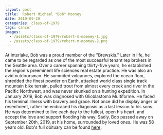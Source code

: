```yaml
---
layout: post
title:  Robert Michael "Bob" Mooney
date: 2019-09-20
categories: class-of-1979
tags: cancer
images:
  - /assets/class-of-1979/robert-m-mooney-1.jpg
  - /assets/class-of-1979/robert-m-mooney-2.png
---
```

At Interlake, Bob was a proud member of the "Brewskis." Later in life, he came to be regarded as one of the most successful tenant rep brokers in the Seattle area. Over a career spanning thirty-five years, he established the region's preeminent life sciences real estate practice. He was also an avid outdoorsman. He summited volcanoes, explored the ocean floor, shredded the finest powder on Earth, attacked world class single track mountain bike terrain, pulled trout from almost every creek and river in the Pacific Northwest, and was never skunked on a hunting expedition. In January 2019, Bob was diagnosed with Glioblastoma Multiforme. He faced his terminal illness with bravery and grace. Not once did he display anger or resentment, rather he embraced his diagnosis as a last lesson to his sons. He was determined to live each day to the fullest, open his heart, and accept the love and support flooding his way. Sadly, Bob passed away on September 20th, 2019, at his home, surrounded by loved ones. He was 58 years old. Bob's full obituary can be found [here](https://tinyurl.com/uo37o9l).
